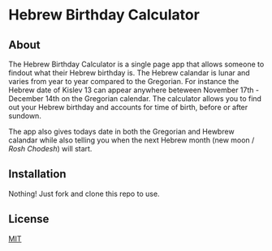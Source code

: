 # Hebrew Birthday Calculator

## About

The Hebrew Birthday Calculator is a single page app that allows someone to findout what their Hebrew birthday is. The Hebrew calandar is lunar and varies from year to year compared to the Gregorian. For instance the Hebrew date of Kislev 13 can appear anywhere beteween November 17th - December 14th on the Gregorian calendar. The calculator allows you to find out your Hebrew birthday and accounts for time of birth, before or after sundown.

The app also gives todays date in both the Gregorian and Hewbrew calandar while also telling you when the next Hebrew month (new moon / *Rosh Chodesh*) will start.
## Installation  

Nothing! Just fork and clone this repo to use.

## License

[MIT](https://choosealicense.com/licenses/mit/)
